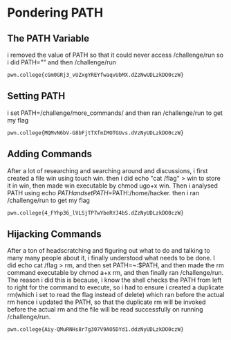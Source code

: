 # Pondering PATH

## The PATH Variable
i removed the value of PATH so that it could never access /challenge/run so i did PATH="" and then /challenge/run
```
pwn.college{cGm0GRj3_vUZxgYREYfwaqvUbMX.dZzNwUDLzkDO0czW}
```
##

## Setting PATH
i set PATH=/challenge/more_commands/ and then ran /challenge/run to get my flag
```
pwn.college{MQMvN6bV-G8bFjtTXfmIMOTGUvs.dVzNyUDLzkDO0czW}
```
##

## Adding Commands
After a lot of researching and searching around and discussions, i first created a file win using touch win. then i did echo "cat /flag" > win to store it in win, then made win executable by chmod ugo+x win. Then i analysed PATH using echo $PATH and set PATH=$PATH:/home/hacker. then i ran /challenge/run to get my flag
```
pwn.college{4_FYhp36_lVLSjTP7wYbeRYJ4bS.dZzNyUDLzkDO0czW}
```
##

## Hijacking Commands
After a ton of headscratching and figuring out what to do and talking to many many people about it, i finally understood what needs to be done. I did echo cat /flag > rm, and then set PATH=~:$PATH, and then made the rm command executable by chmod a+x rm, and then finally ran /challenge/run.
The reason i did this is because, i know the shell checks the PATH from left to right for the command to execute, so i had to ensure i created a duplicate rm(which i set to read the flag instead of delete) which ran before the actual rm hence i updated the PATH, so that the duplicate rm will be invoked before the actual rm and the file will be read successfully on running /challenge/run.
```
pwn.college{Aiy-QMuRNHs8r7g307V9AO5DYd1.ddzNyUDLzkDO0czW}
```
##
